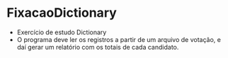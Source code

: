 # FixacaoDictionary
- Exercício de estudo Dictionary
- O programa deve ler os registros a partir de um arquivo de votação, e daí gerar um relatório com os totais de cada candidato.
